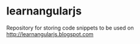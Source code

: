 learnangularjs
==============

Repository for storing code snippets to be used on http://learnangularjs.blogspot.com
